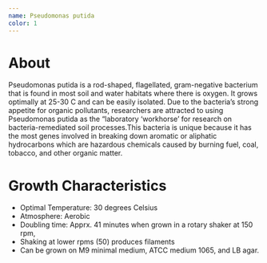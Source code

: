```yaml
---
name: Pseudomonas putida
color: 1
---
```

# About

Pseudomonas putida is a rod-shaped, flagellated, gram-negative bacterium that is found in most soil and water habitats where there is oxygen. It grows optimally at 25-30 C and can be easily isolated. Due to the bacteria’s strong appetite for organic pollutants, researchers are attracted to using Pseudomonas putida as the “laboratory ‘workhorse’ for research on bacteria-remediated soil processes.This bacteria is unique because it has the most genes involved in breaking down aromatic or aliphatic hydrocarbons which are hazardous chemicals caused by burning fuel, coal, tobacco, and other organic matter.

# Growth Characteristics

* Optimal Temperature: 30 degrees Celsius
* Atmosphere: Aerobic
* Doubling time: Apprx. 41 minutes when grown in a rotary shaker at 150 rpm,
* Shaking at lower rpms (50) produces filaments
* Can be grown on M9 minimal medium, ATCC medium 1065, and LB agar.

